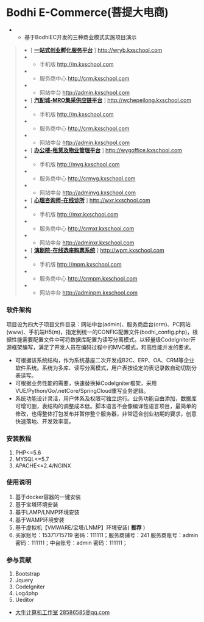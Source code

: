 # Bodhi E-Commerce(菩提大电商)

- - 基于BodhiEC开发的三种商业模式实施项目演示
>-   [ **[一站式创业孵化服务平台](http://wryb.kxschool.com)** ] http://wryb.kxschool.com  
>-  -  手机版 http://m.kxschool.com 
>-  -  服务商中心 http://crm.kxschool.com 
>-  -  网站中台 http://admin.kxschool.com
>-   [ **[汽配城-MRO集采供应链平台](http://www.kxschool.com)** ] http://wchepeilong.kxschool.com
>-  -  手机版 http://m.kxschool.com 
>-  -  服务商中心 http://crm.kxschool.com 
>-  -  网站中台 http://admin.kxschool.com
>-   [ **[办公楼-租赁及物业管理平台](http://www.kxschool.com)** ] http://wygoffice.kxschool.com
>-  -  手机版 http://myg.kxschool.com 
>-  -  服务商中心 http://crmyg.kxschool.com 
>-  -  网站中台 http://adminyg.kxschool.com
>-   [ **[心理咨询师-在线诊所](http://www.kxschool.com)** ] http://wxr.kxschool.com
>-  -  手机版 http://mxr.kxschool.com 
>-  -  服务商中心 http://crmxr.kxschool.com 
>-  -  网站中台 http://adminxr.kxschool.com
>-   [ **[演剧院-在线选座购票系统](http://www.kxschool.com)** ] http://wpm.kxschool.com
>-  -  手机版 http://mpm.kxschool.com 
>-  -  服务商中心 http://crmpm.kxschool.com 
>-  -  网站中台 http://adminpm.kxschool.com

### 软件架构
项目设为四大子项目文件目录：网站中台(admin)、服务商后台(crm)、PC网站(www)、手机端H5(m)，指定到统一的CONFIG配置文件(bodhi_config.php)，根据性能需要配置文件中可将数据库配置为读写分离模式。以轻量级CodeIgniter开源框架编写，满足了开发人员在编码过程中的MVC模式，和高性能并发的要求。
- 可根据该系统结构，作为系统基座二次开发成B2C、ERP、OA、CRM等企业软件系统。系统为多库、读写分离模式，用户表按设定的表记录数自动切割分表读写。
- 可根据业务性能的需要，快速替换掉CodeIgniter框架，采用VUE/Python/Go/.netCore/SpringCloud重写业务逻辑。
- 系统功能设计灵活，用户体系及权限可独立运行。业务功能自由添加，数据库可增可删，表结构的调整成本低。脚本语言不会像编译性语言项目，最简单的修改，也得整体打包发布并暂停整个服务器，非常适合创业初期的要求，创意快速落地、开发效率高。

### 安装教程

1.  PHP<=5.6
2.  MYSQL<=5.7
3.  APACHE<=2.4/NGINX

### 使用说明

1.  基于docker容器的一键安装
2.  基于宝塔环境安装
3.  基于LAMP/LNMP环境安装
4.  基于WAMP环境安装
5.  基于虚拟机【VMWARE/宝塔/LNMP】环境安装( **推荐** )
6.  买家账号：15371715719 密码：111111；服务商铺号：241 服务商账号：admin 密码：111111；中台账号：admin 密码：111111；

### 参与贡献

1.  Bootstrap
2.  Jquery
3.  CodeIgniter
4.  Log4php
5.  Ueditor

 - [大牛计算机工作室](http://www.kxschool.com)  28586585@qq.com
